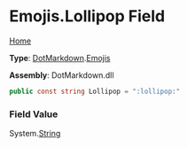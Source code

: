 # Emojis\.Lollipop Field

[Home](../../../README.md)

**Type**: [DotMarkdown](../../README.md)\.[Emojis](../README.md)

**Assembly**: DotMarkdown\.dll

```csharp
public const string Lollipop = ":lollipop:"
```

### Field Value

System\.[String](https://docs.microsoft.com/en-us/dotnet/api/system.string)